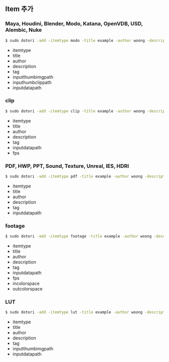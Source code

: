 ## Item 추가
### Maya, Houdini, Blender, Modo, Katana, OpenVDB, USD, Alembic, Nuke
```bash
$ sudo dotori -add -itemtype modo -title example -author woong -description "description1 about some details" -tag "나무 낙엽 item1" -inputthumbimgpath /Users/seoyoungbae/git/fork/dotori/examples/maya/thumbnail.jpg -inputthumbclippath /Users/seoyoungbae/git/fork/dotori/examples/maya/thumbnail.mov -inputdatapath /Users/seoyoungbae/git/fork/dotori/examples/modo/data.lxo
```
- itemtype
- title
- author
- description
- tag
- inputthumbimgpath
- inputhumbclippath
- inputdatapath
### clip
```bash
$ sudo dotori -add -itemtype clip -title example -author woong -description "description1 about some details" -tag "나무 낙엽 item1" -fps 24 -inputdatapath /Users/seoyoungbae/git/fork/dotori/examples/maya/thumbnail.mov
```
- itemtype
- title
- author
- description
- tag
- inputdatapath
- fps

### PDF, HWP, PPT, Sound, Texture, Unreal, IES, HDRI
```bash
$ sudo dotori -add -itemtype pdf -title example -author woong -description "description1 about some details" -tag "나무 낙엽 item1" -inputdatapath /Users/seoyoungbae/git/fork/dotori/examples/pdf/지식재산권의기초.pdf
```
- itemtype
- title
- author
- description
- tag
- inputdatapath

### footage
```bash
$ sudo dotori -add -itemtype footage -title example -author woong -description "description1 about some details" -tag "나무 낙엽 item1" -fps 24 -incolorspace "ACES - ACES2065-1" -outcolorspace "Output - Rec.709" -inputdatapath "/Users/seoyoungbae/git/lazypic/tdcourse_examples/footage/exr_linear/A005C021_150831_R0D0.156404.exr /Users/seoyoungbae/git/lazypic/tdcourse_examples/footage/exr_linear/A005C021_150831_R0D0.156405.exr /Users/seoyoungbae/git/lazypic/tdcourse_examples/footage/exr_linear/A005C021_150831_R0D0.156406.exr"
```
- itemtype
- title
- author
- description
- tag
- inputdatapath
- fps
- incolorspace
- outcolorspace
### LUT
```bash
$ sudo dotori -add -itemtype lut -title example -author woong -description "description1 about some details" -tag "나무 낙엽 item1" -inputthumbimgpath /Users/seoyoungbae/git/fork/dotori/examples/maya/thumbnail.jpg -inputdatapath /Users/seoyoungbae/git/fork/dotori/examples/lut/ARRI_LogC2Video_709_adobe3d_33.cube
```
- itemtype
- title
- author
- description
- tag
- inputthumbimgpath
- inputdatapath


